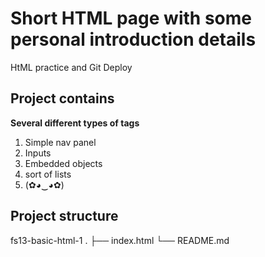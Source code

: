 # Short HTML page with some personal introduction details

HtML practice and Git Deploy

## Project contains 
**Several different types of tags**
1. Simple nav panel
2. Inputs
3. Embedded objects
4. sort of lists
5. (✿◕‿◕✿)


## Project structure

fs13-basic-html-1
    .
    ├── index.html
    └── README.md

